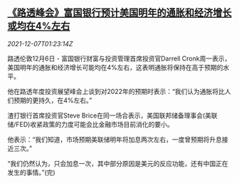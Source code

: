 <!--1638840662000-->
[《路透峰会》富国银行预计美国明年的通胀和经济增长或均在4%左右](https://cn.reuters.com/article/reuters-summit-1206-mon-idCNKBS2IM04I)
------

<div><i>2021-12-07T01:23:14Z</i></div><p>路透伦敦12月6日 - 富国银行财富与投资管理首席投资官Darrell Cronk周一表示，美国明年的通胀和经济增长可能均在4%左右，这表明通胀将保持在高于预期的水平。</p><p>他在路透年度投资展望峰会上谈到对2022年的预期时表示：“我们认为通胀将比人们预期的更持久，在4%左右。”</p><p>渣打银行首席投资官Steve Brice在同一场合表示，美国联邦储备理事会(美联储/FED)收紧政策的力度可能会比金融市场目前消化的要小。</p><p>他表示：“我们知道，市场预期美联储明年将加息两次左右，一度曾预期将升息接近三次。”</p><p>“我们仍然认为，只会加息一次，其中部分原因是美元的反应功能，还有中国正在发生的事情。”(完)</p>

